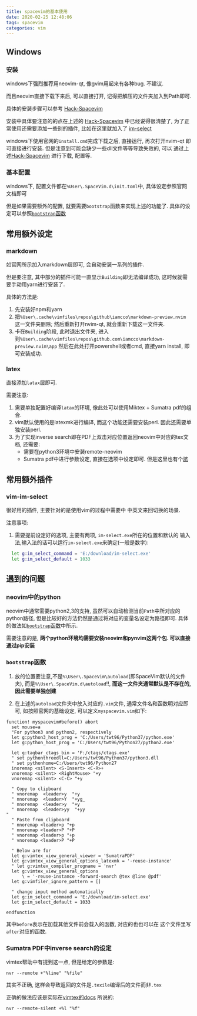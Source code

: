```yaml
---
title: spacevim的基本使用
date: 2020-02-25 12:48:06
tags: spacevim
categories: vim
---
```


## Windows
### 安装
windows下强烈推荐用neovim-qt, 像gvim用起来有各种bug. 不建议.

而且neovim直接下载下来后, 可以直接打开, 记得把解压的文件夹加入到Path即可. 

具体的安装步骤可以参考 [Hack-Spacevim](https://github.com/Gabirel/Hack-SpaceVim/blob/master/zh_CN/installation/installation-for-windows.md)

安装中具体要注意的的点在上述的 [Hack-Spacevim](https://github.com/Gabirel/Hack-SpaceVim/blob/master/zh_CN/installation/installation-for-windows.md)
中已经说得很清楚了, 为了正常使用还需要添加一些别的插件, 比如在这里就加入了
[im-select](#im-select)

windows下使用官网的`install.cmd`完成下载之后, 直接运行, 再次打开nvim-qt
即可直接进行安装. 但是注意到可能会缺少一些dll文件等等导致失败的, 可以
通过上述[Hack-Spacevim](https://github.com/Gabirel/Hack-SpaceVim/blob/master/zh_CN/installation/installation-for-windows.md)
进行下载, 配置等.


### 基本配置
windows下, 配置文件都在`%User\.SpaceVim.d\init.toml`中, 具体设定参照官网文档即可

但是如果需要额外的配置, 就要需要`bootstrap`函数来实现上述的功能了.
具体的设定可以参照[`bootstrap`函数](#bootstrap函数)

## 常用额外设定
### markdown
如官网所示加入markdown层即可, 会自动安装一系列的插件. 

但是要注意, 其中部分的插件可能一直显示`Building`即无法编译成功,
这时候就需要手动用yarn进行安装了.

具体的方法是:

1. 先安装好npm和yarn
2. 把`%User\.cache\vimfiles\repos\github\iamcco\markdown-preview.nvim`
这一文件夹删除; 然后重新打开nvim-qt, 就会重新下载这一文件夹.
3. 卡在`Building`阶段, 此时退出文件夹, 进入到`%User\.cache\vimfiles\repos\github.com\iamcco\markdown-preview.nvim\app`
然后在此处打开powershell或者cmd, 直接yarn install, 即可安装成功.

### latex
直接添加`latax`层即可.

需要注意:

1. 需要单独配置好编译`latax`的环境, 像此处可以使用Miktex + Sumatra pdf的组合.
2. vim默认使用的是latexmk进行编译, 而这个功能还需要安装perl. 因此还需要单独安装perl. 
3. 为了实现inverse search即在PDF上双击对应位置返回neovim中对应的tex文档, 还需要:
    - 需要在python3环境中安装remote-neovim
    - Sumatra pdf中进行参数设定, 直接在选项中设定即可. 但是这里也有个[坑](http://)


## 常用额外插件
### vim-im-select
很好用的插件, 主要针对的是使用vim的过程中需要中
中英文来回切换的场景. 

注意事项:

1. 需要提前设定好的选项, 主要有两项, `im-select.exe`所在的位置和默认的
输入法,输入法的话可以运行`im-select.exe`来确定(一般是数字):
  ```bash
    let g:im_select_command = 'E:/download/im-select.exe' 
    let g:im_select_default = 1033
  ```


## 遇到的问题
### neovim中的python
neovim中通常需要python2,3的支持, 虽然可以自动检测当前`Path`中所对应的python路径,
但是比较好的方法仍然是通过将对应的变量名设定为路径即可.
具体的做法如[`bootstrap`函数](#bootstrap函数)中所示.

需要注意的是, **两个python环境均需要安装neovim和pynvim这两个包. 可以直接通过pip安装**


### `bootstrap`函数
1. 放的位置要注意,不是`%\User\.SpaceVim\autoload`(即SpaceVim默认的文件夹),
而是`%\User\.SpaceVim.d\autoload`!!, **而这一文件夹通常默认是不存在的,
因此需要单独创建** 
 

2. 在上述的`autoload`文件夹中放入对应的`.vim`文件, 
通常文件名和函数明对应即可, 如按照官网的基础设定,
可以定义`myspacevim.vim`如下:

```vim
function! myspacevim#before() abort
  set mouse=a
  "For python3 and python2, respectively
  let g:python3_host_prog = 'C:/Users/twt96/Python37/python.exe' 
  let g:python_host_prog = 'C:/Users/twt96/Python27/python2.exe'

  let g:tagbar_ctags_bin = 'F:/ctags/ctags.exe'
  " set pythonthreedll=C:/Users/twt96/Python37/python3.dll
  " set pythonhome=C:/Users/twt96/Python27
  inoremap <silent> <S-Insert> <C-R>+
  vnoremap <silent> <RightMouse> "+y
  vnoremap <silent> <C-C> "+y

  " Copy to clipboard
  " vnoremap  <leader>y  "+y
  " nnoremap  <leader>Y  "+yg_
  " nnoremap  <leader>y  "+y
  " nnoremap  <leader>yy  "+yy
"
  " Paste from clipboard
  " nnoremap <leader>p "+p
  " nnoremap <leader>P "+P
  " vnoremap <leader>p "+p
  " vnoremap <leader>P "+P
  
  " Below are for 
  let g:vimtex_view_general_viewer = 'SumatraPDF'
  let g:vimtex_view_general_options_latexmk = '-reuse-instance'
  " let g:vimtex_compiler_progname = 'nvr'
  let g:vimtex_view_general_options
      \ = '-reuse-instance -forward-search @tex @line @pdf'
  let g:vimfiler_ignore_pattern = []

  " change input method automatically
  let g:im_select_command = 'E:/download/im-select.exe'
  let g:im_select_default = 1033

endfunction
```

其中`before`表示在加载其他文件前会载入的函数, 对应的也也可以在
这个文件里写`after`对应的函数.



### Sumatra PDF中inverse search的设定
vimtex帮助中有提到这一点, 但是给定的参数是:

```vim
nvr --remote +"%line" "%file"
```

其实不正确, 这样会导致返回的文件是`.texile`编译后的文件而非`.tex`

正确的做法应该是实际在[vimtex的docs](https://github.com/lervag/vimtex/blob/master/doc/vimtex.txt)
所说的:

```vim
nvr --remote-silent +%l "%f"
```



